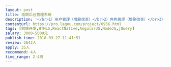 ```yaml
---                
layout: post       
title: 电商后台管理系统           
description: '</br>1）用户管理（增删改查）</br>2）角色管理（增删改查）</br>3）订单管理（增删改查）</br>4）数据展示</br>5）商品管理</br>6）活动管理</br>7）其它辅助功能模块</br>项目是前后端分离，框架随便，主要要完成功能；</br>'     
contenturl: https://pro.lagou.com/project/6956.html      
tags: [前端开发,HTML5,ReactNative,AngularJS,NodeJS,jQuery]            
salary: 3000-5000元          
publish_time: 2018-03-27 11:41:51         
review: 2642人                   
apply: 35人                   
recommend: 4人                   
time_range: 2-4周              
---                 
```

